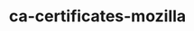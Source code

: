 ---
title: "ca-certificates-mozilla"
layout: cache
categories: [package, v0.19]
meta: {"versions": ["2022-10-11"], "compilers": ["gcc@=11.1.0", "gcc@=7.3.1", "gcc@=7.5.0", "gcc@=8.4.0", "oneapi@=2022.1.0"], "oss": ["amzn2", "ubuntu18.04", "ubuntu20.04"], "platforms": ["linux"], "targets": ["aarch64", "neoverse_n1", "x86_64", "x86_64_v3"], "stacks": ["aws-ahug", "aws-ahug-aarch64", "aws-isc", "aws-isc-aarch64", "build_systems", "data-vis-sdk", "e4s", "e4s-oneapi", "ml-cpu", "ml-cuda", "ml-rocm", "radiuss", "radiuss-aws", "radiuss-aws-aarch64", "tutorial"], "num_specs": 7, "num_specs_by_stack": {"radiuss-aws-aarch64": 2, "aws-isc-aarch64": 2, "aws-ahug-aarch64": 2, "ml-cpu": 1, "radiuss-aws": 1, "aws-ahug": 1, "aws-isc": 1, "ml-cuda": 1, "ml-rocm": 1, "data-vis-sdk": 1, "build_systems": 1, "tutorial": 2, "radiuss": 1, "e4s": 1, "e4s-oneapi": 1}}
spec_details: [{"hash": "7znzv6ge3f6bbjebqiidlv6geyfetzbe", "compiler": "gcc@=7.3.1", "versions": ["2022-10-11"], "os": "amzn2", "platform": "linux", "target": "aarch64", "variants": ["build_system=generic"], "stacks": ["radiuss-aws-aarch64", "aws-isc-aarch64", "aws-ahug-aarch64"], "size": "-", "tarball": "https://binaries.spack.io/releases/v0.19/build_cache/linux-amzn2-aarch64/gcc-7.3.1/ca-certificates-mozilla-2022-10-11/linux-amzn2-aarch64-gcc-7.3.1-ca-certificates-mozilla-2022-10-11-7znzv6ge3f6bbjebqiidlv6geyfetzbe.spack"}, {"hash": "7lxs5lbrxbvupzy7lfezzhr2zdx6dfv2", "compiler": "gcc@=7.3.1", "versions": ["2022-10-11"], "os": "amzn2", "platform": "linux", "target": "neoverse_n1", "variants": ["build_system=generic"], "stacks": ["radiuss-aws-aarch64", "aws-isc-aarch64", "aws-ahug-aarch64"], "size": "-", "tarball": "https://binaries.spack.io/releases/v0.19/build_cache/linux-amzn2-neoverse_n1/gcc-7.3.1/ca-certificates-mozilla-2022-10-11/linux-amzn2-neoverse_n1-gcc-7.3.1-ca-certificates-mozilla-2022-10-11-7lxs5lbrxbvupzy7lfezzhr2zdx6dfv2.spack"}, {"hash": "btneazxtqwul36j3t7aswkbptrrssy4s", "compiler": "gcc@=7.3.1", "versions": ["2022-10-11"], "os": "amzn2", "platform": "linux", "target": "x86_64_v3", "variants": ["build_system=generic"], "stacks": ["ml-cpu", "radiuss-aws", "aws-ahug", "aws-isc", "ml-cuda", "ml-rocm"], "size": "-", "tarball": "https://binaries.spack.io/releases/v0.19/build_cache/linux-amzn2-x86_64_v3/gcc-7.3.1/ca-certificates-mozilla-2022-10-11/linux-amzn2-x86_64_v3-gcc-7.3.1-ca-certificates-mozilla-2022-10-11-btneazxtqwul36j3t7aswkbptrrssy4s.spack"}, {"hash": "aurd37jjebxaqzs73saip5v6hgfu3foj", "compiler": "gcc@=7.5.0", "versions": ["2022-10-11"], "os": "ubuntu18.04", "platform": "linux", "target": "x86_64", "variants": ["build_system=generic"], "stacks": ["data-vis-sdk", "build_systems", "tutorial", "radiuss"], "size": "-", "tarball": "https://binaries.spack.io/releases/v0.19/build_cache/linux-ubuntu18.04-x86_64/gcc-7.5.0/ca-certificates-mozilla-2022-10-11/linux-ubuntu18.04-x86_64-gcc-7.5.0-ca-certificates-mozilla-2022-10-11-aurd37jjebxaqzs73saip5v6hgfu3foj.spack"}, {"hash": "xoktjwuvulj2cfdpcft3ftrqjf5gn5td", "compiler": "gcc@=11.1.0", "versions": ["2022-10-11"], "os": "ubuntu20.04", "platform": "linux", "target": "x86_64", "variants": ["build_system=generic"], "stacks": ["e4s"], "size": "-", "tarball": "https://binaries.spack.io/releases/v0.19/build_cache/linux-ubuntu20.04-x86_64/gcc-11.1.0/ca-certificates-mozilla-2022-10-11/linux-ubuntu20.04-x86_64-gcc-11.1.0-ca-certificates-mozilla-2022-10-11-xoktjwuvulj2cfdpcft3ftrqjf5gn5td.spack"}, {"hash": "tug2vtkcqjcweeha6k3imy2cgsekfx4x", "compiler": "gcc@=8.4.0", "versions": ["2022-10-11"], "os": "ubuntu18.04", "platform": "linux", "target": "x86_64", "variants": ["build_system=generic"], "stacks": ["tutorial"], "size": "-", "tarball": "https://binaries.spack.io/releases/v0.19/build_cache/linux-ubuntu18.04-x86_64/gcc-8.4.0/ca-certificates-mozilla-2022-10-11/linux-ubuntu18.04-x86_64-gcc-8.4.0-ca-certificates-mozilla-2022-10-11-tug2vtkcqjcweeha6k3imy2cgsekfx4x.spack"}, {"hash": "hga46u3b4uhl4egrlld35n3vcgchud6m", "compiler": "oneapi@=2022.1.0", "versions": ["2022-10-11"], "os": "ubuntu20.04", "platform": "linux", "target": "x86_64", "variants": ["build_system=generic"], "stacks": ["e4s-oneapi"], "size": "-", "tarball": "https://binaries.spack.io/releases/v0.19/build_cache/linux-ubuntu20.04-x86_64/oneapi-2022.1.0/ca-certificates-mozilla-2022-10-11/linux-ubuntu20.04-x86_64-oneapi-2022.1.0-ca-certificates-mozilla-2022-10-11-hga46u3b4uhl4egrlld35n3vcgchud6m.spack"}]
---